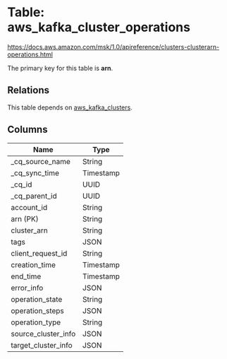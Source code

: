 # Table: aws_kafka_cluster_operations

https://docs.aws.amazon.com/msk/1.0/apireference/clusters-clusterarn-operations.html

The primary key for this table is **arn**.

## Relations

This table depends on [aws_kafka_clusters](aws_kafka_clusters.md).

## Columns

| Name          | Type          |
| ------------- | ------------- |
|_cq_source_name|String|
|_cq_sync_time|Timestamp|
|_cq_id|UUID|
|_cq_parent_id|UUID|
|account_id|String|
|arn (PK)|String|
|cluster_arn|String|
|tags|JSON|
|client_request_id|String|
|creation_time|Timestamp|
|end_time|Timestamp|
|error_info|JSON|
|operation_state|String|
|operation_steps|JSON|
|operation_type|String|
|source_cluster_info|JSON|
|target_cluster_info|JSON|